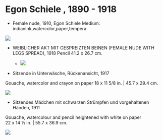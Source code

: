 # Egon Schiele , 1890 - 1918 

* Female nude, 1910, Egon Schiele
Medium: indianink,watercolor,paper,tempera
<img src="https://64.media.tumblr.com/d13af0b0f94b6035f33ec584d620fab5/c504471afd3b3b5e-23/s400x600/319979b3a6982be8383629889500daf75109124b.jpg">

* WEIBLICHER AKT MIT GESPREIZTEN BEINEN (FEMALE NUDE WITH LEGS SPREAD), 1918
Pencil
41.2 x 26.7 cm.
  - <img src="https://64.media.tumblr.com/af7cf3600cbcc1c75583d146fdb22987/tumblr_pxsimdPXNq1qcy73co1_1280.jpg">
  

* Sitzende in Unterwäsche, Rückenansicht, 1917  

Gouache, watercolor and crayon on paper 
18 x 11 5/8 in. | 45.7 x 29.4 cm.

<img src="https://64.media.tumblr.com/389a99e1e01e032946c9dbfb0e6b158e/745c1748ada59141-55/s2048x3072/166ddea082d34808d6eaa690bdcf8d9b1a440785.jpg">
  
* Sitzendes Mädchen mit schwarzen Strümpfen und vorgehaltenen Händen, 1911

Gouache, watercolour and pencil heightened with white on paper  
22 x 14 ½ in. | 55.7 x 36.9 cm.

<img src="https://64.media.tumblr.com/cd70302c526884d7c1d4a9cf7517c84b/23ddb0e9f0f7d7f9-50/s2048x3072/fa043770d40c8c6a4ad317e8dc2b43e66becb0fc.jpg">




